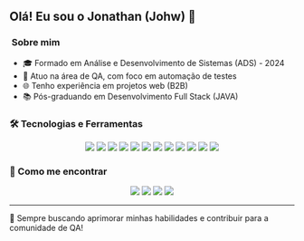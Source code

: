 ## Olá! Eu sou o Jonathan (Johw) 👋

### ‍ Sobre mim
- 🎓 Formado em Análise e Desenvolvimento de Sistemas (ADS) - 2024
- 🧪 Atuo na área de QA, com foco em automação de testes
- 🌐 Tenho experiência em projetos web (B2B)
- 📚 Pós-graduando em Desenvolvimento Full Stack (JAVA)

### 🛠️ Tecnologias e Ferramentas
<div align="center">
  <img src="https://img.shields.io/badge/Ruby-CC342D?style=for-the-badge&logo=ruby&logoColor=white" />
  <img src="https://img.shields.io/badge/C%23-239120?style=for-the-badge&logo=c-sharp&logoColor=white" />
  <img src="https://img.shields.io/badge/Selenium-43B02A?style=for-the-badge&logo=selenium&logoColor=white" />
  <img src="https://img.shields.io/badge/Capybara-000000?style=for-the-badge&logo=capybara&logoColor=white" />
  <img src="https://img.shields.io/badge/Cucumber-23D96C?style=for-the-badge&logo=cucumber&logoColor=white" />
  <img src="https://img.shields.io/badge/Playwright-2EAD33?style=for-the-badge&logo=playwright&logoColor=white" />
  <img src="https://img.shields.io/badge/SpecFlow-FF4088?style=for-the-badge&logo=specflow&logoColor=white" />
  <img src="https://img.shields.io/badge/Extent%20Reports-0A0A0A?style=for-the-badge&logo=extent-reports&logoColor=white" />
  <img src="https://img.shields.io/badge/Jira-0052CC?style=for-the-badge&logo=jira&logoColor=white" />
  <img src="https://img.shields.io/badge/Confluence-172B4D?style=for-the-badge&logo=confluence&logoColor=white" />
  <img src="https://img.shields.io/badge/Bitbucket-0052CC?style=for-the-badge&logo=bitbucket&logoColor=white" />
  <img src="https://img.shields.io/badge/Azure%20DevOps-0078D7?style=for-the-badge&logo=azure-devops&logoColor=white" />
</div>

### 💌 Como me encontrar
<div align="center">
  <a href="https://www.instagram.com/_johwho" target="_blank"><img src="https://img.shields.io/badge/-Instagram-%23E4405F?style=for-the-badge&logo=instagram&logoColor=white"></a>
  <a href="https://www.linkedin.com/in/jonathan-oliveira-123456789" target="_blank"><img src="https://img.shields.io/badge/-LinkedIn-%230077B5?style=for-the-badge&logo=linkedin&logoColor=white"></a>
  <a href="mailto:jonathanhenriqueoliveira@gmail.com" target="_blank"><img src="https://img.shields.io/badge/-Email-%23D14836?style=for-the-badge&logo=gmail&logoColor=white"></a>
  <a href="https://wa.me/5515933006530" target="_blank"><img src="https://img.shields.io/badge/-WhatsApp-%25B2EE4?style=for-the-badge&logo=whatsapp&logoColor=white"></a>
</div>

---

🌟 Sempre buscando aprimorar minhas habilidades e contribuir para a comunidade de QA!
